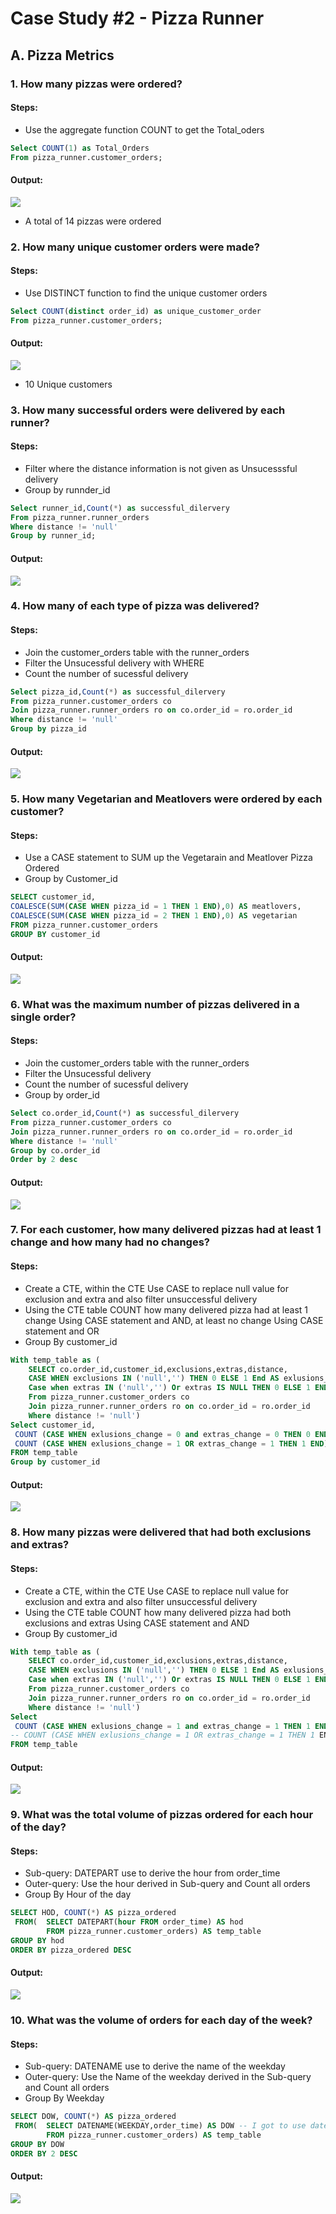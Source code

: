 # Case Study #2 - Pizza Runner
## A. Pizza Metrics
### 1. How many pizzas were ordered?
#### Steps:
  - Use the aggregate function COUNT to get the Total_oders

```sql
Select COUNT(1) as Total_Orders
From pizza_runner.customer_orders;
```
#### Output:
![](Images/A1.png)
- A total of 14 pizzas were ordered

### 2. How many unique customer orders were made?
#### Steps:
  - Use DISTINCT function to find the unique customer orders  
```sql
Select COUNT(distinct order_id) as unique_customer_order
From pizza_runner.customer_orders;
```
#### Output:
![](Images/A2.png)
- 10 Unique customers 

### 3. How many successful orders were delivered by each runner?
#### Steps:
  - Filter where the distance information is not given as Unsucesssful delivery
  - Group by runnder_id
```sql
Select runner_id,Count(*) as successful_dilervery
From pizza_runner.runner_orders 
Where distance != 'null'
Group by runner_id;
```
#### Output:
![](Images/A3.png)

### 4. How many of each type of pizza was delivered?
#### Steps:
  - Join the customer_orders table with the runner_orders
  - Filter the Unsucessful delivery with WHERE
  - Count the number of sucessful delivery
  
```sql
Select pizza_id,Count(*) as successful_dilervery
From pizza_runner.customer_orders co
Join pizza_runner.runner_orders ro on co.order_id = ro.order_id
Where distance != 'null'
Group by pizza_id
```
#### Output:
![](Images/A4.png)

### 5. How many Vegetarian and Meatlovers were ordered by each customer?
#### Steps:
  - Use a CASE statement to SUM up the Vegetarain and Meatlover Pizza Ordered
  - Group by Customer_id
```sql
SELECT customer_id,
COALESCE(SUM(CASE WHEN pizza_id = 1 THEN 1 END),0) AS meatlovers,
COALESCE(SUM(CASE WHEN pizza_id = 2 THEN 1 END),0) AS vegetarian
FROM pizza_runner.customer_orders
GROUP BY customer_id
```
#### Output:
![](Images/A5.png)

### 6. What was the maximum number of pizzas delivered in a single order?
#### Steps:
  - Join the customer_orders table with the runner_orders
  - Filter the Unsucessful delivery 
  - Count the number of sucessful delivery
  - Group by order_id

```sql
Select co.order_id,Count(*) as successful_dilervery
From pizza_runner.customer_orders co
Join pizza_runner.runner_orders ro on co.order_id = ro.order_id
Where distance != 'null'
Group by co.order_id
Order by 2 desc
```
#### Output:
![](Images/A6.png)

### 7. For each customer, how many delivered pizzas had at least 1 change and how many had no changes?
#### Steps:
  - Create a CTE, within the CTE Use CASE to replace null value for exclusion and extra and also filter unsuccessful delivery
- Using the CTE table COUNT how many delivered pizza had at least 1 change Using CASE statement and AND, at least no change Using CASE statement and OR
- Group By customer_id
```sql
With temp_table as (
	SELECT co.order_id,customer_id,exclusions,extras,distance,
	CASE WHEN exclusions IN ('null','') THEN 0 ELSE 1 End AS exlusions_change,
	Case when extras IN ('null','') Or extras IS NULL THEN 0 ELSE 1 END as extras_change
	From pizza_runner.customer_orders co
	Join pizza_runner.runner_orders ro on co.order_id = ro.order_id
	Where distance != 'null') 
Select customer_id,
 COUNT (CASE WHEN exlusions_change = 0 and extras_change = 0 THEN 0 END) AS NO_CHANGE,
 COUNT (CASE WHEN exlusions_change = 1 OR extras_change = 1 THEN 1 END) AS Changed_Occured
FROM temp_table
Group by customer_id
```
#### Output:
![](Images/A7.png)

### 8. How many pizzas were delivered that had both exclusions and extras?
#### Steps:
- Create a CTE, within the CTE Use CASE to replace null value for exclusion and extra and also filter unsuccessful delivery
- Using the CTE table COUNT how many delivered pizza had both exclusions and extras Using CASE statement and AND
- Group By customer_id
```sql
With temp_table as (
	SELECT co.order_id,customer_id,exclusions,extras,distance,
	CASE WHEN exclusions IN ('null','') THEN 0 ELSE 1 End AS exlusions_change,
	Case when extras IN ('null','') Or extras IS NULL THEN 0 ELSE 1 END as extras_change
	From pizza_runner.customer_orders co
	Join pizza_runner.runner_orders ro on co.order_id = ro.order_id
	Where distance != 'null') 
Select 
 COUNT (CASE WHEN exlusions_change = 1 and extras_change = 1 THEN 1 END) AS Double_change
-- COUNT (CASE WHEN exlusions_change = 1 OR extras_change = 1 THEN 1 END) AS Changed_Occured
FROM temp_table
```
#### Output:
![](Images/A8.png)

### 9. What was the total volume of pizzas ordered for each hour of the day?
#### Steps:
- Sub-query: DATEPART use to derive the hour  from order_time
- Outer-query: Use the hour derived in Sub-query and Count all orders
- Group By Hour of the day

```sql
SELECT HOD, COUNT(*) AS pizza_ordered
 FROM(	SELECT DATEPART(hour FROM order_time) AS hod
		FROM pizza_runner.customer_orders) AS temp_table
GROUP BY hod
ORDER BY pizza_ordered DESC
```
#### Output:
![](Images/A9.png)

### 10. What was the volume of orders for each day of the week?
#### Steps:
- Sub-query: DATENAME use to derive the name of the weekday
- Outer-query: Use the Name of the weekday derived in the Sub-query and Count all orders
- Group By Weekday
```sql
SELECT DOW, COUNT(*) AS pizza_ordered
 FROM(	SELECT DATENAME(WEEKDAY,order_time) AS DOW -- I got to use datename
		FROM pizza_runner.customer_orders) AS temp_table
GROUP BY DOW
ORDER BY 2 DESC
```
#### Output:
![](Images/A10.png)
